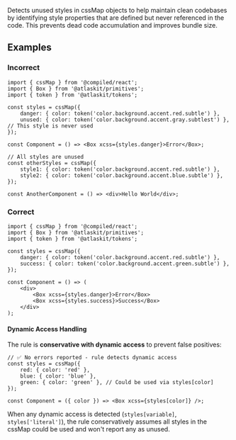 Detects unused styles in cssMap objects to help maintain clean codebases by identifying style
properties that are defined but never referenced in the code. This prevents dead code accumulation
and improves bundle size.

## Examples

### Incorrect

```tsx
import { cssMap } from '@compiled/react';
import { Box } from '@atlaskit/primitives';
import { token } from '@atlaskit/tokens';

const styles = cssMap({
	danger: { color: token('color.background.accent.red.subtle') },
	unused: { color: token('color.background.accent.gray.subtlest') }, // This style is never used
});

const Component = () => <Box xcss={styles.danger}>Error</Box>;

// All styles are unused
const otherStyles = cssMap({
	style1: { color: token('color.background.accent.red.subtle') },
	style2: { color: token('color.background.accent.blue.subtle') },
});

const AnotherComponent = () => <div>Hello World</div>;
```

### Correct

```tsx
import { cssMap } from '@compiled/react';
import { Box } from '@atlaskit/primitives';
import { token } from '@atlaskit/tokens';

const styles = cssMap({
	danger: { color: token('color.background.accent.red.subtle') },
	success: { color: token('color.background.accent.green.subtle') },
});

const Component = () => (
	<div>
		<Box xcss={styles.danger}>Error</Box>
		<Box xcss={styles.success}>Success</Box>
	</div>
);
```

#### Dynamic Access Handling

The rule is **conservative with dynamic access** to prevent false positives:

```tsx
// ✅ No errors reported - rule detects dynamic access
const styles = cssMap({
	red: { color: 'red' },
	blue: { color: 'blue' },
	green: { color: 'green' }, // Could be used via styles[color]
});

const Component = ({ color }) => <Box xcss={styles[color]} />;
```

When any dynamic access is detected (`styles[variable]`, `styles['literal']`), the rule
conservatively assumes all styles in the cssMap could be used and won't report any as unused.
